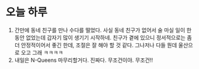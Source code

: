 # 오늘 하루

1. 간만에 동네 친구를 만나 수다를 떨었다. 사실 동네 친구가 없어서 술 마실 일이 한동안 없었는데 갑자기 많이 생기기 시작하네. 친구가 곁에 있으니 정서적으로는 좀 더 안정적이어서 좋긴 한데, 조절은 잘 해야 할 것 같다. 그나저나 다들 뭔데 울산으로 오고 그래 ㅋㅋㅋㅋ
2. 내일은 N-Queens 마무리할거다. 진짜다. 무조건이야. 무조건!!